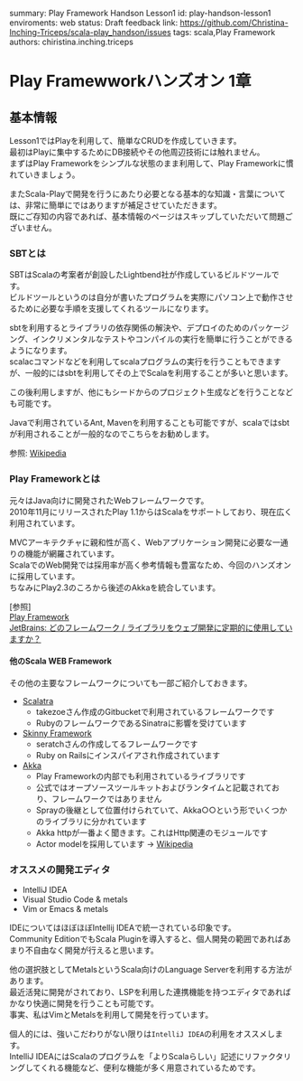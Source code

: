 summary: Play Framework Handson Lesson1
id: play-handson-lesson1
enviroments: web
status: Draft
feedback link: https://github.com/Christina-Inching-Triceps/scala-play_handson/issues
tags: scala,Play Framework
authors: chiristina.inching.triceps

# Play Framewworkハンズオン 1章

## 基本情報

Lesson1ではPlayを利用して、簡単なCRUDを作成していきます。  
最初はPlayに集中するためにDB接続やその他周辺技術には触れません。  
まずはPlay Frameworkをシンプルな状態のまま利用して、Play Frameworkに慣れていきましょう。  
  
またScala-Playで開発を行うにあたり必要となる基本的な知識・言葉については、非常に簡単にではありますが補足させていただきます。  
既にご存知の内容であれば、基本情報のページはスキップしていただいて問題ございません。  


### SBTとは

SBTはScalaの考案者が創設したLightbend社が作成しているビルドツールです。  
ビルドツールというのは自分が書いたプログラムを実際にパソコン上で動作させるために必要な手順を支援してくれるツールになります。  

sbtを利用するとライブラリの依存関係の解決や、デプロイのためのパッケージング、インクリメンタルなテストやコンパイルの実行を簡単に行うことができるようになります。  
scalacコマンドなどを利用してscalaプログラムの実行を行うこともできますが、一般的にはsbtを利用してその上でScalaを利用することが多いと思います。  

この後利用しますが、他にもシードからのプロジェクト生成などを行うことなども可能です。  

Javaで利用されているAnt, Mavenを利用することも可能ですが、scalaではsbtが利用されることが一般的なのでこちらをお勧めします。  

参照: [Wikipedia](https://ja.wikipedia.org/wiki/Sbt)

### Play Frameworkとは

元々はJava向けに開発されたWebフレームワークです。  
2010年11月にリリースされたPlay 1.1からはScalaをサポートしており、現在広く利用されています。  

MVCアーキテクチャに親和性が高く、Webアプリケーション開発に必要な一通りの機能が網羅されています。  
ScalaでのWeb開発では採用率が高く参考情報も豊富なため、今回のハンズオンに採用しています。  
ちなみにPlay2.3のころから後述のAkkaを統合しています。  

[参照]  
[Play Framework](https://ja.wikipedia.org/wiki/Play_Framework)  
[JetBrains: どのフレームワーク / ライブラリをウェブ開発に定期的に使用していますか？](https://www.jetbrains.com/ja-jp/lp/devecosystem-2019/scala/)  

#### 他のScala WEB Framework

その他の主要なフレームワークについても一部ご紹介しておきます。  

- [Scalatra](https://scalatra.org/)
  - takezoeさん作成のGitbucketで利用されているフレームワークです
  - RubyのフレームワークであるSinatraに影響を受けています
- [Skinny Framework](http://skinny-framework.org/)
  - seratchさんの作成してるフレームワークです
  - Ruby on Railsにインスパイアされ作成されています
- [Akka](https://en.wikipedia.org/wiki/Akka_(toolkit))
  - Play Frameworkの内部でも利用されているライブラリです
  - 公式ではオープソースツールキットおよびランタイムと記載されており、フレームワークではありません
  - Sprayの後継として位置付けられていて、Akka○○という形でいくつかのライブラリに分かれています
  - Akka httpが一番よく聞きます。これはHttp関連のモジュールです
  - Actor modelを採用しています -> [Wikipedia](https://ja.wikipedia.org/wiki/%E3%82%A2%E3%82%AF%E3%82%BF%E3%83%BC%E3%83%A2%E3%83%87%E3%83%AB)


### オススメの開発エディタ

- IntelliJ IDEA
- Visual Studio Code & metals
- Vim or Emacs & metals

IDEについてはほぼほぼIntellij IDEAで統一されている印象です。  
Community EditionでもScala Pluginを導入すると、個人開発の範囲であればあまり不自由なく開発が行えると思います。  

他の選択肢としてMetalsというScala向けのLanguage Serverを利用する方法があります。  
最近活発に開発がされており、LSPを利用した連携機能を持つエディタであればかなり快適に開発を行うことも可能です。  
事実、私はVimとMetalsを利用して開発を行っています。  

個人的には、強いこだわりがない限りは`IntelliJ IDEA`の利用をオススメします。  
IntelliJ IDEAにはScalaのプログラムを「よりScalaらしい」記述にリファクタリングしてくれる機能など、便利な機能が多く用意されているためです。  

